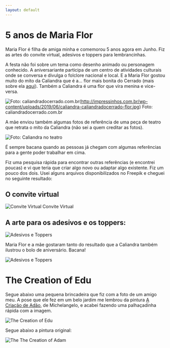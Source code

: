 ```yaml
---
layout: default
---
```

# 5 anos de Maria Flor

Maria Flor é filha de amiga minha e comemorou 5 anos agora em Junho. Fiz as artes do convite virtual, adesivos e toppers para lembrancinhas.

A festa não foi sobre um tema como desenho animado ou personagem conhecido. A aniversariante participa de um centro de atividades culturais onde se conversa e divulga o folclore nacional e local. E a Maria Flor gostou muito do mito da Caliandra que é a… flor mais bonita do Cerrado (mais sobre ela [aqui](https://seuestrelo.files.wordpress.com/2012/03/mito-parte-ii.pdf)). Também a Caliandra é uma flor que vira menina e vice-versa.

![Foto: caliandradocerrado.com.br](http://impressinhos.com.br/wp-content/uploads/2019/05/The-Creation-of-Edu.png)(http://impressinhos.com.br/wp-content/uploads/2019/06/caliandra-caliandradocerrado-flor.jpg) Foto: caliandradocerrado.com.br

A mãe enviou também algumas fotos de referência de uma peça de teatro que retrata o mito da Caliandra (não sei a quem creditar as fotos).

![Foto: Caliandra no teatro](http://impressinhos.com.br/wp-content/uploads/2019/06/WhatsApp-Image-2019-05-07-at-5.20.45-PM-150x150.jpeg)

É sempre bacana quando as pessoas já chegam com algumas referências para a gente poder trabalhar em cima.

Fiz uma pesquisa rápida para encontrar outras referências (e encontrei poucas) e vi que teria que criar algo novo ou adaptar algo existente. Fiz um pouco dos dois. Usei alguns arquivos disponibilizados no Freepik e cheguei no seguinte resultado:

## O convite virtual

![Convite Virtual](http://impressinhos.com.br/wp-content/uploads/2019/06/festa-Maria-Flor_caliandra-convite-site-620x438.png) Convite Virtual

## A arte para os adesivos e os toppers:

![Adesivos e Toppers](http://impressinhos.com.br/wp-content/uploads/2019/06/festa-Maria-Flor_caliandra-adesivos-quadrados-01.jpg)

Maria Flor e a mãe gostaram tanto do resultado que a Caliandra também ilustrou o bolo de aniversário. Bacana!

![Adesivos e Toppers](http://impressinhos.com.br/wp-content/uploads/2019/06/WhatsApp-Image-2019-06-28-at-4.28.10-PM1-620x620.jpeg)

# The Creation of Edu

Segue abaixo uma pequena brincadeira que fiz com a foto de um amigo meu. A pose que ele fez em um belo jardim me lembrou da pintura [A Criação de Adão](https://en.wikipedia.org/wiki/The_Creation_of_Adam), de Michelangelo, e acabei fazendo uma palhaçadinha rápida com a imagem.

![The Creation of Edu](http://impressinhos.com.br/wp-content/uploads/2019/05/The-Creation-of-Edu.png)

Segue abaixo a pintura original: 

![The The Creation of Adam](http://impressinhos.com.br/wp-content/uploads/2019/05/1280px-Michelangelo_-_Creation_of_Adam_cropped-620x281.jpg)
